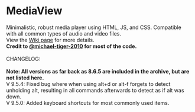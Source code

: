# MediaView
Minimalistic, robust media player using HTML, JS, and CSS. Compatible with all common types of audio and video files.
<br>View the <a href="https://github.com/RJRock12/MediaView/wiki">Wiki page</a> for more details.<br>
**Credit to <a href="https://github.com/michael-tiger-2010">@michael-tiger-2010</a> for most of the code.**
<br><br>
CHANGELOG:<br>
<br>
**Note: All versions as far back as 8.6.5 are included in the archive, but are not listed here.**<br>
V 9.5.4: Fixed bug where when using alt+d or alt-f forgets to detect unholding alt, resulting in all commands afterwards to detect as if alt was down.<br>
V 9.5.0: Added keyboard shortcuts for most commonly used items.<br>
